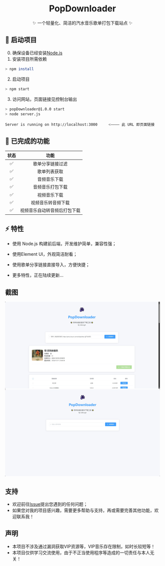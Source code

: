 <div align="center">

<h1 align="center">PopDownloader</h1>

✨ 一个轻量化、简洁的汽水音乐歌单打包下载站点 ✨
</div>

## 🔨 启动项目
0. 确保设备已经安装[Node.js](https://nodejs.org/)
1. 安装项目所需依赖
```bash
> npm install
```
2. 启动项目
```bash
> npm start
```
3. 访问网站，页面链接见控制台输出
```bash
> popDownloader@1.0.0 start
> node server.js

Server is running on http://localhost:3000     <———— 此 URL 即页面链接
```

## 📌 已完成的功能
  
| 状态 |          功能               |
|:--------:|:-------------------------------:|
|    ✅     | 歌单分享链接过滤                |
|    ✅     | 歌单列表获取                    |
|    ✅     | 音频音乐下载                    |
|    ✅     | 音频音乐打包下载                |
|    ✅     | 视频音乐下载                    |
|    ✅     | 视频音乐转音频下载              |
|    ✅     | 视频音乐自动转音频后打包下载    |

## ⚡ 特性
* 使用 Node.js 构建前后端，开发维护简单，兼容性强；

* 使用Element UI，外观简洁耐看；

* 使用歌单分享链接直接导入，方便快捷；

* 更多特性，正在陆续更新...

## 截图
<div align="center">
	<img src="./Pictures/1.png">
    <img src="./Pictures/2.png">
</div>

## 支持
* 欢迎前往[Issue](https://github.com/SaKongA/PopDownloader/issues)提出您遇到的任何问题；
* 如果您对我的项目感兴趣，需要更多帮助与支持，再或需要完善其他功能，欢迎联系我！

## 声明
* 本项目不涉及通过漏洞获取VIP资源等，VIP音乐存在限制，如时长较短等！
* 本项目仅供学习交流使用，由于不正当使用程序等造成的一切责任与本人无关！